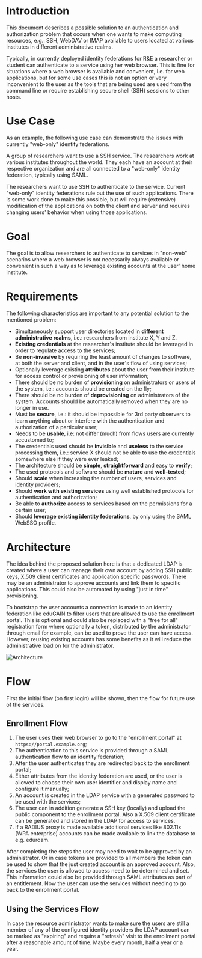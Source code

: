 # Introduction
This document describes a possible solution to an authentication and 
authorization problem that occurs when one wants to make computing resources, 
e.g.: SSH, WebDAV or IMAP available to users located at various institutes in 
different administrative realms.

Typically, in currently deployed identity federations for R&E a researcher or
student can authenticate to a service using her web browser. This is fine for 
situations where a web browser is available and convenient, i.e. for web 
applications, but for some use cases this is not an option or very inconvenient 
to the user as the tools that are being used are used from the command line or 
require establishing secure shell (SSH) sessions to other hosts.

# Use Case
As an example, the following use case can demonstrate the issues with currently
"web-only" identity federations.

A group of researchers want to use a SSH service. The researchers work at 
various institutes throughout the world. They each have an account at their 
respective organization and are all connected to a "web-only" identity 
federation, typically using SAML.

The researchers want to use SSH to authenticate to the service. Current 
"web-only" identity federations rule out the use of such applications. There is 
some work done to make this possible, but will require (extensive) modification 
of the applications on both the client and server and requires changing 
users' behavior when using those applications.

# Goal
The goal is to allow researchers to authenticate to services in "non-web" 
scenarios where a web browser is not necessarily always available or 
convenient in such a way as to leverage existing accounts at the user' home 
institute.

# Requirements
The following characteristics are important to any potential solution to the 
mentioned problem:

* Simultaneously support user directories located in 
  **different administrative realms**, i.e.: researchers from institute X, Y 
  and Z.
* **Existing credentials** at the researcher's institute should be leveraged in
  order to regulate access to the services;
* Be **non-invasive** by requiring the least amount of changes to software, at
  both the server and client, and in the user's flow of using services;
* Optionally leverage existing **attributes** about the user from their 
  institute for access control or provisioning of user information;
* There should be no burden of **provisioning** on administrators or users of 
  the system, i.e.: accounts should be created on the fly;
* There should be no burden of **deprovisioning** on administrators of the 
  system. Accounts should be automatically removed when they are no longer in
  use.
* Must be **secure**, i.e.: it should be impossible for 3rd party observers to 
  learn anything about or interfere with the authentication and authorization 
  of a particular user;
* Needs to be **usable**, i.e: not differ (much) from flows users are currently 
  accustomed to;
* The credentials used should be **invisible** and **useless** to the service 
  processing them, i.e.: service X should not be able to use the credentials 
  somewhere else if they were ever leaked;
* The architecture should be **simple**, **straightforward** and easy to 
  **verify**;
* The used protocols and software should be **mature** and **well-tested**;
* Should **scale** when increasing the number of users, services
  and identity providers;
* Should **work with existing services** using well established protocols for
  authentication and authorization;
* Be able to **authorize** access to services based on the permissions for a 
  certain user;
* Should **leverage existing identity federations**, by only using the SAML 
  WebSSO profile.

# Architecture
The idea behind the proposed solution here is that a dedicated LDAP is created 
where a user can manage their own account by adding SSH public keys, X.509 
client certificates and application specific passwords. There may be an 
administrator to approve accounts and link them to specific applications. 
This could also be automated by using "just in time" provisioning.

To bootstrap the user accounts a connection is made to an identity federation 
like eduGAIN to filter users that are allowed to use the enrollment portal. 
This is optional and could also be replaced with a "free for all" 
registration form where optionally a token, distributed by the administrator 
through email for example, can be used to prove the user can have access. 
However, reusing existing accounts has some benefits as it will reduce the 
administrative load on for the administrator.

![Architecture](https://raw.github.com/fkooman/ldapaas/master/img/architecture.png)

# Flow
First the initial flow (on first login) will be shown, then the flow for future 
use of the services.

## Enrollment Flow
1. The user uses their web browser to go to the "enrollment portal" at 
   `https://portal.example.org`;
2. The authentication to this service is provided through a SAML authentication 
   flow to an identity federation;
3. After the user authenticates they are redirected back to the enrollment 
   portal;
4. Either attributes from the identity federation are used, or the user is 
   allowed to choose their own user identifier and display name and configure
   it manually;
5. An account is created in the LDAP service with a generated password to be 
   used with the services;
6. The user can in addition generate a SSH key (locally) and upload the public 
   component to the enrollment portal. Also a X.509 client certificate can be 
   generated and stored in the LDAP for access to services.
7. If a RADIUS proxy is made available additional services like 802.11x (WPA 
   enterprise) accounts can be made available to link the database to e.g. 
   eduroam.

After completing the steps the user may need to wait to be approved by an 
administrator. Or in case tokens are provided to all members the token can be 
used to show that the just created account is an approved account. Also, the 
services the user is allowed to access need to be determined and set. This 
information could also be provided through SAML attributes as part of an 
entitlement. Now the user can use the services without needing to go back to 
the enrollment portal.

## Using the Services Flow
In case the resource administrator wants to make sure the users are still a 
member of any of the configured identity providers the LDAP account can be 
marked as "expiring" and require a "refresh" visit to the enrollment portal 
after a reasonable amount of time. Maybe every month, half a year or a year.
